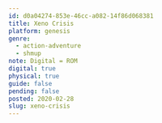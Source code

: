 ```yaml
---
id: d0a04274-853e-46cc-a082-14f86d068381
title: Xeno Crisis
platform: genesis
genre:
  - action-adventure
  - shmup
note: Digital = ROM
digital: true
physical: true
guide: false
pending: false
posted: 2020-02-28
slug: xeno-crisis
---
```

